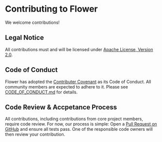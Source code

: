 # Contributing to Flower

We welcome contributions!

## Legal Notice

All contributions must and will be licensed under [Apache License, Version 2.0](https://www.apache.org/licenses/LICENSE-2.0.html).

## Code of Conduct

Flower has adopted the [Contributer Covenant](https://www.contributor-covenant.org/) as its Code of Conduct. All community members are expected to adhere to it. Please see [CODE_OF_CONDUCT.md](CODE_OF_CONDUCT.md) for details.

## Code Review & Accpetance Process

All contributions, including contributions from core project members, require code review. For now, our process is simple: Open a [Pull Request on GitHub](https://help.github.com/en/github/collaborating-with-issues-and-pull-requests/about-pull-requests) and ensure all tests pass. One of the responsible code owners will then review your contribution.
